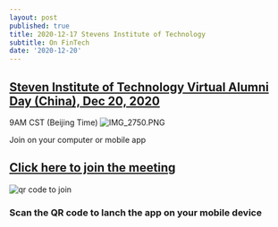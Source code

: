 ```yaml
---
layout: post
published: true
title: 2020-12-17 Stevens Institute of Technology
subtitle: On FinTech
date: '2020-12-20'
---
```

## [Steven Institute of Technology Virtual Alumni Day (China), Dec 20, 2020](https://teams.microsoft.com/meetingOptions/?organizerId=be95da01-9f77-40e0-9457-780e97244b3a&tenantId=72f988bf-86f1-41af-91ab-2d7cd011db47&threadId=19_meeting_NTZmZWRmMmEtOWRjNi00YTU3LWE3N2ItMWM0OGZlMGRhNTkx@thread.v2&messageId=0&language=en-US)
9AM CST (Beijing Time)
![IMG_2750.PNG]({{site.baseurl}}/img/IMG_2750.PNG)


Join on your computer or mobile app

## [Click here to join the meeting](https://teams.microsoft.com/l/meetup-join/19%3ameeting_NTZmZWRmMmEtOWRjNi00YTU3LWE3N2ItMWM0OGZlMGRhNTkx%40thread.v2/0?context=%7b%22Tid%22%3a%2272f988bf-86f1-41af-91ab-2d7cd011db47%22%2c%22Oid%22%3a%22be95da01-9f77-40e0-9457-780e97244b3a%22%7d)


![qr code to join]({{site.baseurl}}/img/Stevens%20Virtual%20Alumni%20Day%20China.png)

### Scan the QR code to lanch the app on your mobile device
